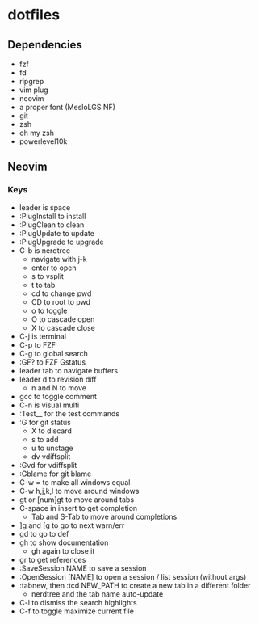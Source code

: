 # dotfiles


## Dependencies

- fzf
- fd
- ripgrep
- vim plug
- neovim
- a proper font (MesloLGS NF)
- git
- zsh
- oh my zsh
- powerlevel10k

## Neovim
### Keys

- leader is space
- :PlugInstall to install
- :PlugClean to clean
- :PlugUpdate to update
- :PlugUpgrade to upgrade
- C-b is nerdtree
  - navigate with j-k
  - enter to open
  - s to vsplit
  - t to tab
  - cd to change pwd
  - CD to root to pwd
  - o to toggle
  - O to cascade open
  - X to cascade close
- C-j is terminal
- C-p to FZF
- C-g to global search
- :GF? to FZF Gstatus
- leader tab to navigate buffers
- leader d to revision diff
  - n and N to move
- gcc to toggle comment
- C-n is visual multi
- :Test__ for the test commands
- :G for git status
  - X to discard
  - s to add
  - u to unstage
  - dv vdiffsplit
- :Gvd for vdiffsplit
- :Gblame for git blame
- C-w = to make all windows equal
- C-w h,j,k,l to move around windows
- gt or [num]gt to move around tabs
- C-space in insert to get completion
  - Tab and S-Tab to move around completions
- ]g and [g to go to next warn/err
- gd to go to def
- gh to show documentation
  - gh again to close it
- gr to get references
- :SaveSession NAME to save a session
- :OpenSession [NAME] to open a session / list session (without args)
- :tabnew, then :tcd NEW_PATH to create a new tab in a different folder
  - nerdtree and the tab name auto-update
- C-l to dismiss the search highlights
- C-f to toggle maximize current file

